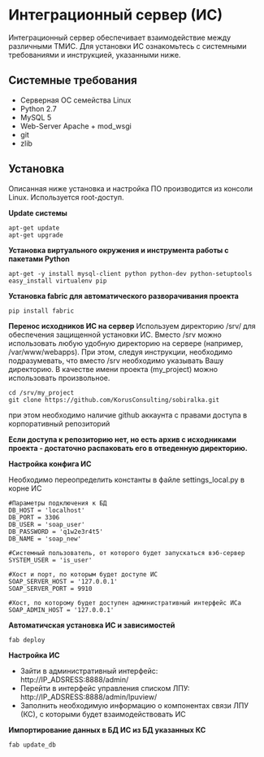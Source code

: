 Интеграционный сервер (ИС)
=================

Интеграционный сервер обеспечивает взаимодействие между различными ТМИС.
Для установки ИС ознакомьтесь с системными требованиями и инструкцией, указанными ниже.

Системные требования
-----------

* Серверная ОС семейства Linux
* Python 2.7
* MySQL 5
* Web-Server Apache + mod_wsgi
* git
* zlib

Установка
-----------

Описанная ниже установка и настройка ПО производится из консоли Linux. Используется root-доступ.

**Update системы**

```
apt-get update
apt-get upgrade
```

**Установка виртуального окружения и инструмента работы с пакетами Python**

```
apt-get -y install mysql-client python python-dev python-setuptools
easy_install virtualenv pip
```

**Установка fabric для автоматического разворачивания проекта**

```
pip install fabric
```

**Перенос исходников ИС на сервер**
Используем директорию /srv/ для обеспечения защищенной установки ИС. Вместо /srv можно использовать любую удобную директорию на сервере (например, /var/www/webapps).
При этом, следуя инструкции, необходимо подразумевать, что вместо /srv необходимо указывать Вашу директорию.
В качестве имени проекта (my_project) можно использовать произвольное.

```
cd /srv/my_project
git clone https://github.com/KorusConsulting/sobiralka.git
```
при этом необходимо наличие github аккаунта с правами доступа в корпоративный репозиторий

**Если доступа к репозиторию нет, но есть архив с исходниками проекта - достаточно распаковать его в отведенную директорию.**

**Настройка конфига ИС**

Необходимо переопределить константы в файле settings_local.py в корне ИС
```
#Параметры подключения к БД
DB_HOST = 'localhost'
DB_PORT = 3306
DB_USER = 'soap_user'
DB_PASSWORD = 'q1w2e3r4t5'
DB_NAME = 'soap_new'

#Системный пользователь, от которого будет запускаться вэб-сервер
SYSTEM_USER = 'is_user'

#Хост и порт, по которым будет доступе ИС
SOAP_SERVER_HOST = '127.0.0.1'
SOAP_SERVER_PORT = 9910

#Хост, по которому будет доступен административный интерфейс ИСа
SOAP_ADMIN_HOST = '127.0.0.1'
```

**Автоматичская установка ИС и зависимостей**

```
fab deploy
```

**Настройка ИС**
* Зайти в административный интерфейс:
http://IP_ADSRESS:8888/admin/
* Перейти в интерфейс управления списком ЛПУ:
http://IP_ADSRESS:8888/admin/lpuview/
* Заполнить необходимую информацию о компонентах связи ЛПУ (КС), с которыми будет взаимодействовать ИС


**Импортирование данных в БД ИС из БД указанных КС**

```
fab update_db
```